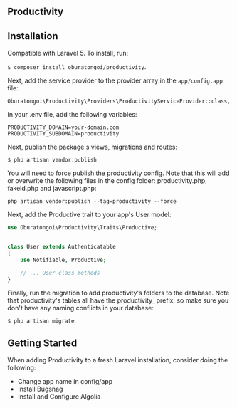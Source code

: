 ## Productivity

## Installation
Compatible with Laravel 5. To install, run:

`$ composer install oburatongoi/productivity`.

Next, add the service provider to the provider array in the `app/config.app` file:

`Oburatongoi\Productivity\Providers\ProductivityServiceProvider::class,`


In your .env file, add the following variables:

`PRODUCTIVITY_DOMAIN=your-domain.com`
`PRODUCTIVITY_SUBDOMAIN=productivity`

Next, publish the package's views, migrations and routes:

`$ php artisan vendor:publish`

You will need to force publish the productivity config. Note that this will add or overwrite the following files in the config folder: productivity.php, fakeid.php and javascript.php:

`php artisan vendor:publish --tag=productivity --force`

Next, add the Productive trait to your app's User model:

```php
use Oburatongoi\Productivity\Traits\Productive;


class User extends Authenticatable
{
    use Notifiable, Productive;

    // ... User class methods
}
```

Finally, run the migration to add productivity's folders to the database. Note that productivity's tables all have the productivity_ prefix, so make sure you don't have any naming conflicts in your database:

`$ php artisan migrate`

## Getting Started

When adding Productivity to a fresh Laravel installation, consider doing the following:
* Change app name in config/app
* Install Bugsnag
* Install and Configure Algolia

